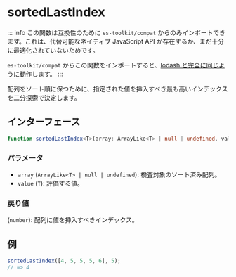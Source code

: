 # sortedLastIndex

::: info
この関数は互換性のために `es-toolkit/compat` からのみインポートできます。これは、代替可能なネイティブ JavaScript API が存在するか、まだ十分に最適化されていないためです。

`es-toolkit/compat` からこの関数をインポートすると、[lodash と完全に同じように動作](../../../compatibility.md)します。
:::

配列をソート順に保つために、指定された値を挿入すべき最も高いインデックスを二分探索で決定します。

## インターフェース

```typescript
function sortedLastIndex<T>(array: ArrayLike<T> | null | undefined, value: T): number;
```

### パラメータ

- `array` (`ArrayLike<T> | null | undefined`): 検査対象のソート済み配列。
- `value` (`T`): 評価する値。

### 戻り値

(`number`): 配列に値を挿入すべきインデックス。

## 例

```typescript
sortedLastIndex([4, 5, 5, 5, 6], 5);
// => 4
```
